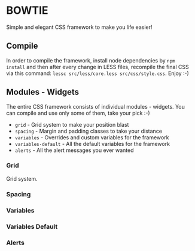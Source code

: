 # BOWTIE

Simple and elegant CSS framework to make you life easier!

## Compile

In order to compile the framework, install node dependencies by `npm install` and then after every change in LESS files, recompile the final CSS via this command: `lessc src/less/core.less src/css/style.css`. Enjoy :-)

## Modules - Widgets

The entire CSS framework consists of individual modules - widgets. You can compile and use only some of them, take your pick :-)

- `grid` - Grid system to make your position blast
- `spacing` - Margin and padding classes to take your distance
- `variables` - Overrides and custom variables for the framework
- `variables-default` - All the default variables for the framework
- `alerts` - All the alert messages you ever wanted

### Grid

Grid system.

### Spacing

### Variables

### Variables Default

### Alerts
